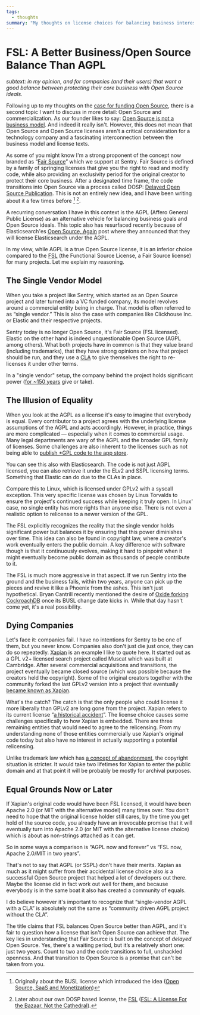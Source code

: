 ```yaml
---
tags:
  - thoughts
summary: "My thoughts on license choices for balancing business interests and"
---
```


# FSL: A Better Business/Open Source Balance Than AGPL

*subtext: in my opinion, and for companies (and their users) that want a
good balance between protecting their core business with Open Source
ideals.*

Following up to my thoughts on the [case for funding Open Source](/2024/9/19/open-source-tax/), there is a second topic I want to
discuss in more detail: Open Source and commercialization.  As our
founder likes to say: [Open Source is not a business model](https://cra.mr/open-source-is-not-a-business-model/).  And indeed it
really isn't.  However, this does not mean that Open Source and Open
Source licenses aren't a critical consideration for a technology company
and a fascinating interconnection between the business model and license
texts.

As some of you might know I'm a strong proponent of the concept now
branded as “[Fair Source](https://fair.io/about/)” which we support at
Sentry.  Fair Source is defined by a family of springing licenses that
give you the right to read and modify code, while also providing an
exclusivity period for the original creator to protect their core
business.  After a designated time frame, the code transitions into Open
Source via a process called DOSP: [Delayed Open Source Publication](https://opensource.org/delayed-open-source-publication).  This is not
an entirely new idea, and I have been writing about it a few times before
[^1] [^2].

A recurring conversation I have in this context is the AGPL (Affero
General Public License) as an alternative vehicle for balancing business
goals and Open Source ideals.  This topic also has resurfaced recently
because of Elasticsearch'es [Open Source, Again](https://www.elastic.co/blog/elasticsearch-is-open-source-again) post
where they announced that they will license Elasticsearch under the AGPL.

In my view, while AGPL is a true Open Source license, it is an inferior
choice compared to the [FSL](https://fsl.software/) (the Functional
Source License, a Fair Source license) for many projects.  Let me explain
my reasoning.

## The Single Vendor Model

When you take a project like Sentry, which started as an Open Source
project and later turned into a VC funded company, its model revolves
around a commercial entity being in charge.  That model is often referred
to as “single vendor.”  This is also the case with companies like
Clickhouse Inc. or Elastic and their respective projects.

Sentry today is no longer Open Source, it's Fair Source (FSL licensed).
Elastic on the other hand is indeed unquestionable Open Source (AGPL among
others).  What both projects have in common is that they value brand
(including trademarks), that they have strong opinions on how that project
should be run, and they use a [CLA](https://en.wikipedia.org/wiki/Contributor_License_Agreement) to give
themselves the right to re-licenses it under other terms.

In a "single vendor" setup, the company behind the project holds
significant power ([for ~150 years](https://en.wikipedia.org/wiki/List_of_copyright_terms_of_countries)
give or take).

## The Illusion of Equality

When you look at the AGPL as a license it's easy to imagine that everybody
is equal.  Every contributor to a project agrees with the underlying
license assumptions of the AGPL and acts accordingly.  However, in
practice, things are more complicated — especially when it comes to
commercial usage.  Many legal departments are wary of the AGPL and the
broader GPL family of licenses.  Some challenges are also inherent to the
licenses such as not being able to [publish *GPL code to the app store](https://www.fsf.org/blogs/licensing/more-about-the-app-store-gpl-enforcement).

You can see this also with Elasticsearch.  The code is not just AGPL
licensed, you can also retrieve it under the ELv2 and SSPL licensing
terms.  Something that Elastic can do due to the CLAs in place.

Compare this to Linux, which is licensed under GPLv2 with a syscall
exception.  This very specific license was chosen by Linus Torvalds to
ensure the project's continued success while keeping it truly open.  In
Linux' case, no single entity has more rights than anyone else.  There is
not even a realistic option to relicense to a newer version of the GPL.

The FSL explicitly recognizes the reality that the single vendor holds
significant power but balances it by ensuring that this power diminishes
over time.  This idea can also be found in copyright law, where a
creator's work eventually enters the public domain.  A key difference with
software though is that it continuously evolves, making it hard to
pinpoint when it might eventually become public domain as thousands of
people contribute to it.

The FSL is much more aggressive in that aspect.  If we run Sentry into the
ground and the business fails, within two years, anyone can pick up the
pieces and revive it like a Phoenix from the ashes.  This isn't just
hypothetical.  Bryan Cantrill recently mentioned the desire of [Oxide
forking CockroachDB](https://news.ycombinator.com/item?id=41258843)
once its BUSL change date kicks in.  While that day hasn't come yet, it's
a real possibility.

## Dying Companies

Let's face it: companies fail.  I have no intentions for Sentry to be one
of them, but you never know.  Companies also don't just die just once,
they can do so repeatedly.  [Xapian](https://xapian.org/) is an example
I like to quote here.  It started out as a GPL v2+ licensed search project
called Muscat which was built at Cambridge.  After several commercial
acquisitions and transitions, the project eventually became closed source
(which was possible because the creators held the copyright).  Some of the
original creators together with the community forked the last GPLv2
version into a project that eventually [became known as Xapian](https://xapian.org/history).

What's the catch?  The catch is that the only people who could license it
more liberally than GPLv2 are long gone from the project.  Xapian
refers to its current license “[a historical accident](https://trac.xapian.org/wiki/Licensing)”.  The license choice causes
some challenges specifically to how Xapian is embedded.  There are three
remaining entities that would need to agree to the relicensing.  From my
understanding none of those entities commercially use Xapian's original
code today but also have no interest in actually supporting a potential
relicensing.

Unlike trademark law which has [a concept of abandonment](https://www.law.cornell.edu/uscode/text/15/1127), the copyright
situation is stricter.  It would take two lifetimes for Xapian to enter the
public domain and at that point it will be probably be mostly for archival
purposes.

## Equal Grounds Now or Later

If Xapian's original code would have been FSL licensed, it would have been
Apache 2.0 (or MIT with the alternative model) many times over.  You don't
need to hope that the original license holder still cares, by the time you
get hold of the source code, you already have an irrevocable promise that
it will eventually turn into Apache 2.0 (or MIT with the alternative license
choice) which is about as non-strings attached as it can get.

So in some ways a comparison is “AGPL now and forever” vs “FSL now, Apache
2.0/MIT in two years”.

That's not to say that AGPL (or SSPL) don't have their merits.  Xapian as
much as it might suffer from their accidental license choice also *is* a
successful Open Source project that helped a lot of developers out there.
Maybe the license did in fact work out well for them, and because
everybody is in the same boat it also has created a community of equals.

I do believe however it's important to recognize that “single-vendor AGPL
with a CLA” is absolutely not the same as “community driven AGPL project
without the CLA”.

The title claims that FSL balances Open Source better than AGPL, and it's
fair to question how a license that isn't Open Source can achieve that.
The key lies in understanding that Fair Source is built on the concept of
*delayed* Open Source.  Yes, there's a waiting period, but it’s a
relatively short one: just two years.  Count to two and the code
transitions to full, unshackled openness.  And that transition to Open
Source is a promise that can't be taken from you.

[^1]: Originally about the BUSL license which introduced the idea
([Open Source, SaaS and Monetization](/2019/11/4/open-source-and-saas/))

[^2]: Later about our own DOSP based license, the [FSL](https://fsl.software/)
([FSL: A License For the Bazaar, Not the Cathedral](https://lucumr.pocoo.org/2023/11/19/cathedral-and-bazaaar-licensing/)).
